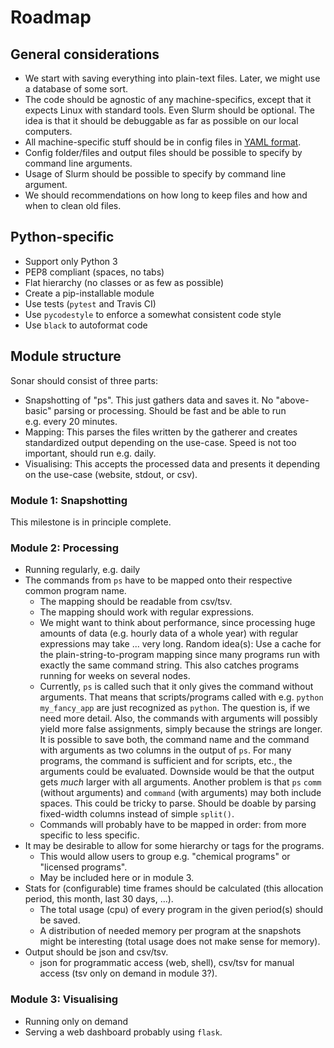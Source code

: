 

# Roadmap

## General considerations

- We start with saving everything into plain-text files. Later, we
  might use a database of some sort.
- The code should be agnostic of any machine-specifics, except that it
  expects Linux with standard tools. Even Slurm should be optional.
  The idea is that it should be debuggable as far as possible on
  our local computers.
- All machine-specific stuff should be in config files in [YAML format](https://en.wikipedia.org/wiki/YAML).
- Config folder/files and output files should be possible to specify
  by command line arguments.
- Usage of Slurm should be possible to specify by command line
  argument.
- We should recommendations on how long to keep files and
  how and when to clean old files.


## Python-specific

- Support only Python 3
- PEP8 compliant (spaces, no tabs)
- Flat hierarchy (no classes or as few as possible)
- Create a pip-installable module
- Use tests (`pytest` and Travis CI)
- Use `pycodestyle` to enforce a somewhat consistent code style
- Use `black` to autoformat code


## Module structure

Sonar should consist of three parts:

- Snapshotting of "ps". This just gathers data and saves it. No
  "above-basic" parsing or processing. Should be fast and be able
  to run e.g. every 20 minutes.
- Mapping: This parses the files written by the gatherer and
  creates standardized output depending on the use-case. Speed is
  not too important, should run e.g. daily.
- Visualising: This accepts the processed data and presents it
  depending on the use-case (website, stdout, or csv).


### Module 1: Snapshotting

This milestone is in principle complete.


### Module 2: Processing

- Running regularly, e.g. daily
- The commands from `ps` have to be mapped onto their respective
  common program name.
  - The mapping should be readable from csv/tsv.
  - The mapping should work with regular expressions.
  - We might want to think about performance, since processing huge
    amounts of data (e.g. hourly data of a whole year) with regular
    expressions may take ... very long. Random idea(s): Use a cache
    for the plain-string-to-program mapping since many programs run
    with exactly the same command string. This also catches programs
    running for weeks on several nodes.
  - Currently, `ps` is called such that it only gives the command
    without arguments. That means that scripts/programs called with
    e.g. `python my_fancy_app` are just recognized as `python`. The
    question is, if we need more detail. Also, the commands with
    arguments will possibly yield more false assignments, simply
    because the strings are longer. It is possible to save both, the
    command name and the command with arguments as two columns in
    the output of `ps`. For many programs, the command is sufficient
    and for scripts, etc., the arguments could be evaluated.
    Downside would be that the output gets *much* larger with all
    arguments. Another problem is that `ps` `comm` (without
    arguments) and `command` (with arguments) may both include
    spaces. This could be tricky to parse. Should be doable by
    parsing fixed-width columns instead of simple `split()`.
  - Commands will probably have to be mapped in order: from more
    specific to less specific.
- It may be desirable to allow for some hierarchy or tags for the
  programs.
  - This would allow users to group e.g. "chemical programs" or
    "licensed programs".
  - May be included here or in module 3.
- Stats for (configurable) time frames should be calculated (this
  allocation period, this month, last 30 days, ...).
  - The total usage (cpu) of every program in the given period(s)
    should be saved.
  - A distribution of needed memory per program at the snapshots
    might be interesting (total usage does not make sense for
    memory).
- Output should be json and csv/tsv.
  - json for programmatic access (web, shell), csv/tsv for manual
    access (tsv only on demand in module 3?).


### Module 3: Visualising

- Running only on demand
- Serving a web dashboard probably using `flask`.
